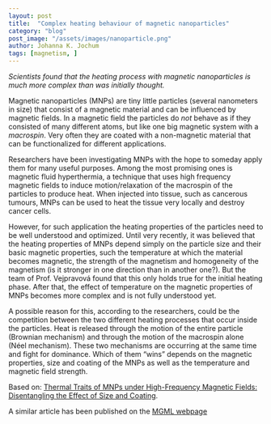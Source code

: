 ```yaml
---
layout: post
title:  "Complex heating behaviour of magnetic nanoparticles"
category: "blog"
post_image: "/assets/images/nanoparticle.png" 
author: Johanna K. Jochum  
tags: [magnetism, ]  
---
```

*Scientists found that the heating process with magnetic nanoparticles  is much more complex than was initially thought.*

Magnetic nanoparticles (MNPs) are tiny little particles (several nanometers in size) that consist of a magnetic material and can be influenced by magnetic fields. In a magnetic field the particles do *not* behave as if they consisted of many different atoms, but like one big magnetic system with a *macrospin*. Very often they are coated with a non-magnetic material that can be functionalized for different applications. 

Researchers have been investigating MNPs with the hope to someday apply them for many useful purposes. Among the most promising ones is magnetic fluid hyperthermia,  a technique that uses high frequency magnetic fields to induce motion/relaxation of the macrospin of the particles to produce heat. When injected into tissue, such as cancerous tumours, MNPs can be used to heat the tissue very locally and destroy cancer cells.

 However, for such application the heating properties of the particles need to be well understood and optimized. 
Until very recently, it was believed that the heating properties of MNPs depend simply on the particle size and their basic magnetic properties, such the temperature at which the material becomes magnetic, the strength of the magnetism and homogeneity of the magnetism (is it stronger in one direction than in another one?).
But the team of Prof. Vejpravová found that this only holds true for the initial heating phase.  After that,  the effect of temperature on the magnetic properties of MNPs becomes more complex and is not fully understood yet. 

A possible reason for this, according to the researchers, could be the competition between the two different heating processes that occur inside the particles. Heat is released through the motion of the entire particle (Brownian mechanism) and through the motion of the macrospin alone (Néel mechanism). These two mechanisms are occurring at the same time and fight for dominance. Which of them “wins” depends on the magnetic properties, size and coating of the MNPs as well as the temperature and magnetic field strength. 

Based on: [Thermal Traits of MNPs under High-Frequency Magnetic Fields: Disentangling the Effect of Size and Coating](https://www.mdpi.com/2079-4991/11/3/797/htm).

A similar article has been published on the [MGML webpage](https://mgml.eu/news/2021/nanoparticle-heating)
